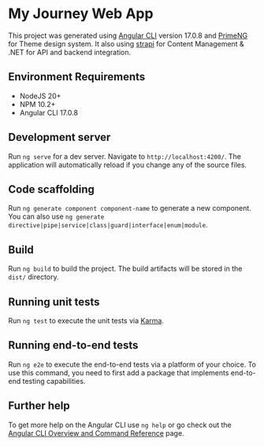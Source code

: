 # My Journey Web App

This project was generated using [Angular CLI](https://github.com/angular/angular-cli) version 17.0.8 and [PrimeNG](https://primeng.org/) for Theme design system. It also using [strapi](https://strapi.io) for Content Management & .NET for API and backend integration.

## Environment Requirements
- NodeJS 20+
- NPM 10.2+
- Angular CLI 17.0.8

## Development server

Run `ng serve` for a dev server. Navigate to `http://localhost:4200/`. The application will automatically reload if you change any of the source files.

## Code scaffolding

Run `ng generate component component-name` to generate a new component. You can also use `ng generate directive|pipe|service|class|guard|interface|enum|module`.

## Build

Run `ng build` to build the project. The build artifacts will be stored in the `dist/` directory.

## Running unit tests

Run `ng test` to execute the unit tests via [Karma](https://karma-runner.github.io).

## Running end-to-end tests

Run `ng e2e` to execute the end-to-end tests via a platform of your choice. To use this command, you need to first add a package that implements end-to-end testing capabilities.

## Further help

To get more help on the Angular CLI use `ng help` or go check out the [Angular CLI Overview and Command Reference](https://angular.io/cli) page.

